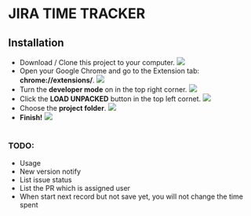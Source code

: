 # JIRA TIME TRACKER

## Installation
 - Download / Clone this project to your computer.
 ![](https://i.imgur.com/rI2KYbi.png)
 - Open your Google Chrome and go to the Extension tab: **chrome://extensions/**.
 ![](https://i.imgur.com/ABCveCw.png)
 - Turn the **developer mode** on in the top right corner.
 ![](https://i.imgur.com/GzqHBeS.png)
 - Click the **LOAD UNPACKED** button in the top left cornet.
 ![](https://i.imgur.com/AMknDnf.png)
 - Choose the **project folder**.
 ![](https://i.imgur.com/Dgkp1Xl.png)
 - **Finish!**
 ![](https://i.imgur.com/h2aQ5r6.png)
 ##
 
#

### TODO: 
 - Usage
 - New version notify
 - List issue status
 - List the PR which is assigned user
 - When start next record but not save yet, you will not change the time spent
